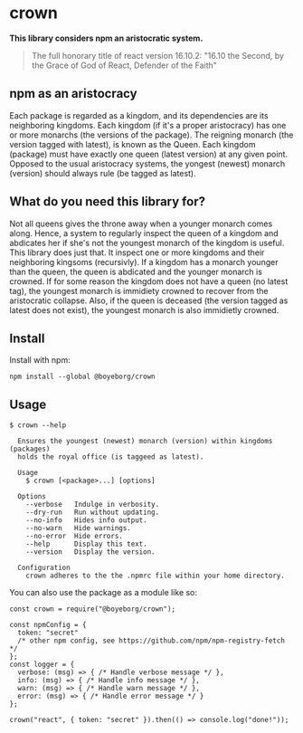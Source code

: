 # crown

**This library considers npm an aristocratic system.**

> The full honorary title of react version 16.10.2: "16.10 the Second, by the
> Grace of God of React, Defender of the Faith"

## npm as an aristocracy

Each package is regarded as a kingdom, and its dependencies are its
neighboring kingdoms. Each kingdom (if it's a proper aristocracy) has one or
more monarchs (the versions of the package). The reigning monarch (the version
tagged with latest), is known as the Queen. Each kingdom (package) must have
exactly one queen (latest version) at any given point. Opposed to the usual
aristocracy systems, the yongest (newest) monarch (version) should always rule
(be tagged as latest).

## What do you need this library for?

Not all queens gives the throne away when a younger monarch comes along. Hence,
a system to regularly inspect the queen of a kingdom and abdicates her if she's
not the youngest monarch of the kingdom is useful. This library does just that.
It inspect one or more kingdoms and their neighboring kingsoms (recursivly).
If a kingdom has a monarch younger than the queen, the queen is abdicated and
the younger monarch is crowned. If for some reason the kingdom does not have a
queen (no latest tag), the youngest monarch is immidiety crowned to recover
from the aristocratic collapse. Also, if the queen is deceased (the version
tagged as latest does not exist), the youngest monarch is also immidietly
crowned.

## Install

Install with npm:

```
npm install --global @boyeborg/crown
```

## Usage

```
$ crown --help

  Ensures the youngest (newest) monarch (version) within kingdoms (packages)
  holds the royal office (is taggeed as latest).

  Usage
    $ crown [<package>...] [options]

  Options
    --verbose   Indulge in verbosity.
    --dry-run   Run without updating.
    --no-info   Hides info output.
    --no-warn   Hide warnings.
    --no-error  Hide errors.
    --help      Display this text.
    --version   Display the version.

  Configuration
    crown adheres to the the .npmrc file within your home directory.
```

You can also use the package as a module like so:

```
const crown = require("@boyeborg/crown");

const npmConfig = {
  token: "secret"
  /* other npm config, see https://github.com/npm/npm-registry-fetch */
};
const logger = {
  verbose: (msg) => { /* Handle verbose message */ },
  info: (msg) => { /* Handle info message */ },
  warn: (msg) => { /* Handle warn message */ },
  error: (msg) => { /* Handle error message */ }
};

crown("react", { token: "secret" }).then(() => console.log("done!"));
```
